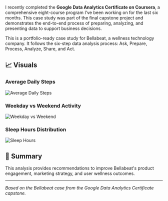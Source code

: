 I recently completed the **Google Data Analytics Certificate on Coursera**, a comprehensive eight-course program I’ve been working on for the last six months. This case study was part of the final capstone project and demonstrates the end-to-end process of preparing, analyzing, and presenting data to support business decisions.

This is a portfolio-ready case study for Bellabeat, a wellness technology company. It follows the six-step data analysis process: Ask, Prepare, Process, Analyze, Share, and Act.


## 📈 Visuals

### Average Daily Steps
![Average Daily Steps](presentation/avg_steps_per_user.png)

### Weekday vs Weekend Activity
![Weekday vs Weekend](presentation/weekday_vs_weekend_steps.png)

### Sleep Hours Distribution
![Sleep Hours](presentation/sleep_hours_distribution.png)

## 🧠 Summary

This analysis provides recommendations to improve Bellabeat's product engagement, marketing strategy, and user wellness outcomes.

---
*Based on the Bellabeat case from the Google Data Analytics Certificate capstone.*
